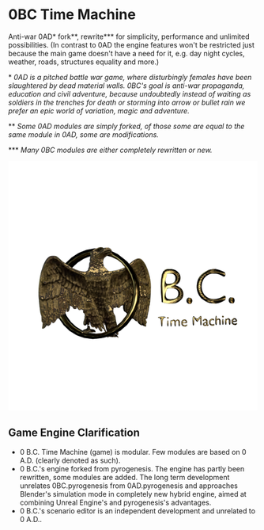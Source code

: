0BC Time Machine
======

Anti-war 0AD\* fork\*\*, rewrite\*\*\* for simplicity, performance and unlimited possibilities. (In contrast to 0AD the engine features won't be restricted just because the main game doesn't have a need for it, e.g. day night cycles, weather, roads, structures equality and more.)

\*    *0AD is a pitched battle war game, where disturbingly females have been slaughtered by dead material walls. 0BC's goal is anti-war propaganda, education and civil adventure, because undoubtedly instead of waiting as soldiers in the trenches for death or storming into arrow or bullet rain we prefer an epic world of variation, magic and adventure.*

\*\*  *Some 0AD modules are simply forked, of those some are equal to the same module in 0AD, some are modifications.*

\*\*\* *Many 0BC modules are either completely rewritten or new.*


<img src="https://github.com/faerietree/0bc/blob/master/0bc_logo.png" alt="" />

Game Engine Clarification
---
* 0 B.C. Time Machine (game) is modular. Few modules are based on 0 A.D. (clearly denoted as such).
* 0 B.C.'s engine forked from pyrogenesis. The engine has partly been rewritten, some modules are added. The long term development unrelates 0BC.pyrogenesis from 0AD.pyrogenesis and approaches Blender's simulation mode in completely new hybrid engine, aimed at combining Unreal Engine's and pyrogenesis's advantages.
* 0 B.C.'s scenario editor is an independent development and unrelated to 0 A.D..





